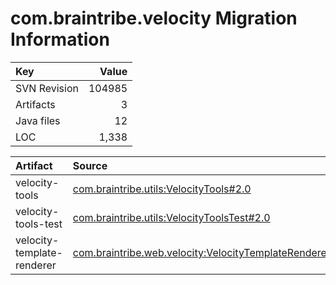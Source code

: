 # com.braintribe.velocity Migration Information

| Key | Value |
| :------------- | ----: |
| SVN Revision   | 104985  | 
| Artifacts   | 3  | 
| Java files | 12 | 
| LOC | 1,338 | 



| Artifact      | Source | 
| :------------- | :----- |
| velocity-tools | [com.braintribe.utils:VelocityTools#2.0](https://svn.braintribe.com/repo/master/Development/artifacts/com/braintribe/utils/VelocityTools/2.0) |
| velocity-tools-test | [com.braintribe.utils:VelocityToolsTest#2.0](https://svn.braintribe.com/repo/master/Development/artifacts/com/braintribe/utils/VelocityToolsTest/2.0) |
| velocity-template-renderer | [com.braintribe.web.velocity:VelocityTemplateRenderer#1.1](https://svn.braintribe.com/repo/master/Development/artifacts/com/braintribe/web/velocity/VelocityTemplateRenderer/1.1) |

